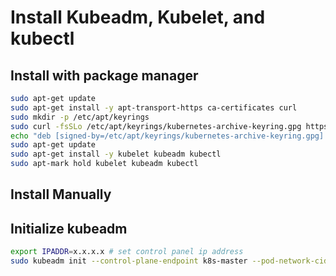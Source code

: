 # Install Kubeadm, Kubelet, and kubectl

## Install with package manager

```bash
sudo apt-get update
sudo apt-get install -y apt-transport-https ca-certificates curl
sudo mkdir -p /etc/apt/keyrings
sudo curl -fsSLo /etc/apt/keyrings/kubernetes-archive-keyring.gpg https://packages.cloud.google.com/apt/doc/apt-key.gpg
echo "deb [signed-by=/etc/apt/keyrings/kubernetes-archive-keyring.gpg] https://apt.kubernetes.io/ kubernetes-xenial main" | sudo tee /etc/apt/sources.list.d/kubernetes.list
sudo apt-get update
sudo apt-get install -y kubelet kubeadm kubectl
sudo apt-mark hold kubelet kubeadm kubectl
```

## Install Manually



## Initialize kubeadm



```bash
export IPADDR=x.x.x.x # set control panel ip address
sudo kubeadm init --control-plane-endpoint k8s-master --pod-network-cidr 192.168.0.0/16 --apiserver-advertise-address $IPADDR
```
